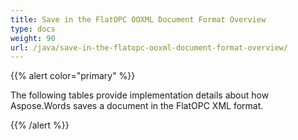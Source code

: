 ```yaml
---
title: Save in the FlatOPC OOXML Document Format Overview
type: docs
weight: 90
url: /java/save-in-the-flatopc-ooxml-document-format-overview/
---
```


{{% alert color="primary" %}} 

The following tables provide implementation details about how Aspose.Words saves a document in the FlatOPC XML format.

{{% /alert %}}
